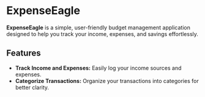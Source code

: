 # ExpenseEagle

**ExpenseEagle** is a simple, user-friendly budget management application designed to help you track your income, expenses, and savings effortlessly.

## Features

- **Track Income and Expenses:** Easily log your income sources and expenses.
- **Categorize Transactions:** Organize your transactions into categories for better clarity.

